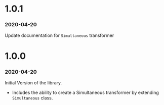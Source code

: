 # 1.0.1
### 2020-04-20  
  
Update documentation for `Simultaneous` transformer
  
  
# 1.0.0
### 2020-04-20  
  
Initial Version of the library.  
  
- Includes the ability to create a Simultaneous transformer by extending `Simultaneous` class.  
  